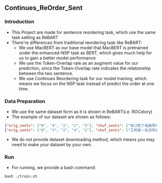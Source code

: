 ## Continues_ReOrder_Sent

### Introduction

* This Project are made for sentence reordering task, which use the same task setting as ReBART
* There're differences from traditional reordering task like ReBART:
  * We use MacBERT as our base model that MacBERT is pretrained under the enhanced-NSP task as BERT, which gives much help for us to gain a better model performance
  * We use the Token-Overlap rate as an augment value for our prediction, since the Token-Overlap rate indicates the relationship between the two sentence.
  * We use Continues Reordering task for our model training, which means we focus on the NSP task instead of predict the order at one time.

### Data Preparation

* We use the same dataset form as it is shown in ReBART(i.e. ROCstory)
* The example of our dataset are shown as follows:

```json
{"orig_sents": ["0", "4", "2", "1", "3"], "shuf_sents": ["我订购了电脑零件。","我打开了门。","门铃响了。","联邦快递的人让我签收零件。","联邦快递的今天到了。"]}
{"orig_sents": ["0", "3", "2", "4", "1"], "shuf_sents": ["艾莉是一名四年级学生,在数学方面有困难。","艾莉那年的数学成绩获得了85分。","她的妈妈每天都会和她一起做数学抽认卡。","艾莉开始使用抽认卡。","很快,艾莉对数学的信心增强了。"]}
```

* We do not provide dataset downloading method, which means you may need to make your dataset by your own.



### Run

* For running, we provide a bash command:

```shell
bash ./train.sh
```

